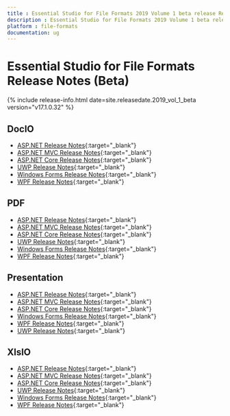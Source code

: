 ```yaml
---
title : Essential Studio for File Formats 2019 Volume 1 beta release Release Notes  
description : Essential Studio for File Formats 2019 Volume 1 beta release Release Notes  
platform : file-formats
documentation: ug
---
```


# Essential Studio for File Formats  Release Notes (Beta) 

{% include release-info.html date=site.releasedate.2019_vol_1_beta  version="v17.1.0.32" %} 

## DocIO

* [ASP.NET Release Notes](/aspnet/release-notes/v17.1.0.32#docio){:target="_blank"}
* [ASP.NET MVC Release Notes](/aspnetmvc/release-notes/v17.1.0.32#docio){:target="_blank"}
* [ASP.NET Core Release Notes](/aspnet-core/release-notes/v17.1.0.32#docio){:target="_blank"}
* [UWP Release Notes](/uwp/release-notes/v17.1.0.32#docio){:target="_blank"}
* [Windows Forms Release Notes](/windowsforms/release-notes/v17.1.0.32#docio){:target="_blank"}
* [WPF Release Notes](/wpf/release-notes/v17.1.0.32#docio){:target="_blank"}


## PDF

* [ASP.NET Release Notes](/aspnet/release-notes/v17.1.0.32#pdf){:target="_blank"}
* [ASP.NET MVC Release Notes](/aspnetmvc/release-notes/v17.1.0.32#pdf){:target="_blank"}
* [ASP.NET Core Release Notes](/aspnet-core/release-notes/v17.1.0.32#pdf){:target="_blank"}
* [UWP Release Notes](/uwp/release-notes/v17.1.0.32#pdf){:target="_blank"}
* [Windows Forms Release Notes](/windowsforms/release-notes/v17.1.0.32#pdf){:target="_blank"}
* [WPF Release Notes](/wpf/release-notes/v17.1.0.32#pdf){:target="_blank"}


## Presentation

* [ASP.NET Release Notes](/aspnet/release-notes/v17.1.0.32#presentation){:target="_blank"}
* [ASP.NET MVC Release Notes](/aspnetmvc/release-notes/v17.1.0.32#presentation){:target="_blank"}
* [ASP.NET Core Release Notes](/aspnet-core/release-notes/v17.1.0.32#presentation){:target="_blank"}
* [Windows Forms Release Notes](/windowsforms/release-notes/v17.1.0.32#presentation){:target="_blank"}
* [WPF Release Notes](/wpf/release-notes/v17.1.0.32#presentation){:target="_blank"}
* [UWP Release Notes](/uwp/release-notes/v17.1.0.32#presentation){:target="_blank"}


## XlsIO

* [ASP.NET Release Notes](/aspnet/release-notes/v17.1.0.32#xlsio){:target="_blank"}
* [ASP.NET MVC Release Notes](/aspnetmvc/release-notes/v17.1.0.32#xlsio){:target="_blank"}
* [ASP.NET Core Release Notes](/aspnet-core/release-notes/v17.1.0.32#xlsio){:target="_blank"}
* [UWP Release Notes](/uwp/release-notes/v17.1.0.32#xlsio){:target="_blank"}
* [Windows Forms Release Notes](/windowsforms/release-notes/v17.1.0.32#xlsio){:target="_blank"}
* [WPF Release Notes](/wpf/release-notes/v17.1.0.32#xlsio){:target="_blank"}